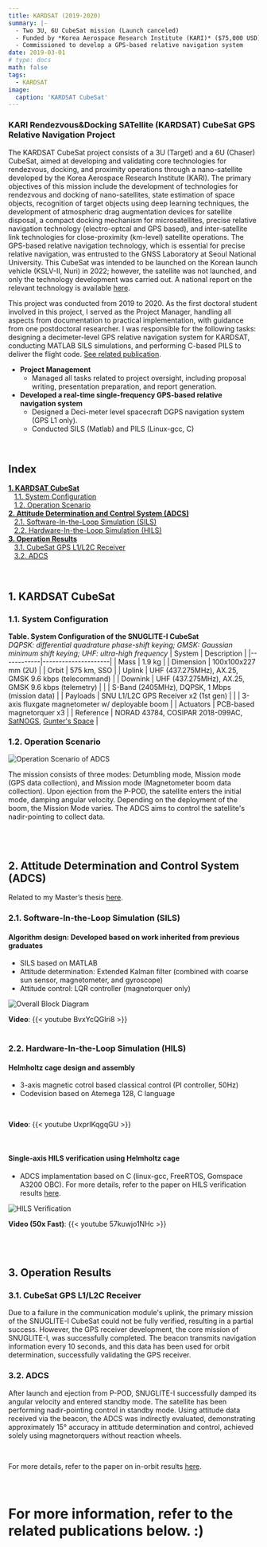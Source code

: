 ```yaml
---
title: KARDSAT (2019-2020)
summary: |- 
  - Two 3U, 6U CubeSat mission (Launch canceled)
  - Funded by *Korea Aerospace Research Institute (KARI)* ($75,000 USD)
  - Commissioned to develop a GPS-based relative navigation system
date: 2019-03-01
# type: docs
math: false
tags:
  - KARDSAT
image:
  caption: 'KARDSAT CubeSat'
---
```


<!-------------------------------------------------------------------------------------->

### KARI Rendezvous&Docking SATellite (KARDSAT) CubeSat GPS Relative Navigation Project

The KARDSAT CubeSat project consists of a 3U (Target) and a 6U (Chaser) CubeSat, aimed at developing and validating core technologies for rendezvous, docking, and proximity operations through a nano-satellite developed by the Korea Aerospace Research Institute (KARI). The primary objectives of this mission include the development of technologies for rendezvous and docking of nano-satellites, state estimation of space objects, recognition of target objects using deep learning techniques, the development of atmospheric drag augmentation devices for satellite disposal, a compact docking mechanism for microsatellites, precise relative navigation technology (electro-optcal and GPS based), and inter-satellite link technologies for close-proximity (km-level) satellite operations. The GPS-based relative navigation technology, which is essential for precise relative navigation, was entrusted to the GNSS Laboratory at Seoul National University. This CubeSat was intended to be launched on the Korean launch vehicle (KSLV-II, Nuri) in 2022; however, the satellite was not launched, and only the technology development was carried out. A national report on the relevant technology is available [here](https://scienceon.kisti.re.kr/srch/selectPORSrchReport.do?cn=TRKO201900001630#;).

This project was conducted from 2019 to 2020. As the first doctoral student involved in this project, I served as the Project Manager, handling all aspects from documentation to practical implementation, with guidance from one postdoctoral researcher. I was responsible for the following tasks: designing a decimeter-level GPS relative navigation system for KARDSAT, conducting MATLAB SILS simulations, and performing C-based PILS to deliver the flight code. [See related publication](/publication/ij_202301/).

- **Project Management**
     - Managed all tasks related to project oversight, including proposal writing, presentation preparation, and report generation.
-	**Developed a real-time single-frequency GPS-based relative navigation system**
     - Designed a Deci-meter level spacecraft DGPS navigation system (GPS L1 only).
     - Conducted SILS (Matlab) and PILS (Linux-gcc, C)

</br>

<!-------------------------------------------------------------------------------------->

## **Index**

**[1. KARDSAT CubeSat](#1-kardsat-cubesat)**</br>
&nbsp;&nbsp;&nbsp;[1.1. System Configuration](#11-system-configuration) </br>
&nbsp;&nbsp;&nbsp;[1.2. Operation Scenario](#12-operation-scenario) </br>
**[2. Attitude Determination and Control System (ADCS)](#2-attitude-determination-and-control-system-adcs)**</br>
&nbsp;&nbsp;&nbsp;[2.1. Software-In-the-Loop Simulation (SILS)](#21-software-in-the-loop-simulation-sils) </br>
&nbsp;&nbsp;&nbsp;[2.2. Hardware-In-the-Loop Simulation (HILS)](#22-hardware-in-the-loop-simulation-hils) </br>
**[3. Operation Results](#3-operation-results)**</br>
&nbsp;&nbsp;&nbsp;[3.1. CubeSat GPS L1/L2C Receiver](#31-cubesat-gps-l1l2c-receiver) </br>
&nbsp;&nbsp;&nbsp;[3.2. ADCS](#32-adcs) </br>

</br>

<!-------------------------------------------------------------------------------------->

## **1. KARDSAT CubeSat**

<!-------------------------------------------------------------------------------------->

### 1.1. System Configuration

**Table. System Configuration of the SNUGLITE-I CubeSat** </br>
*DQPSK: differential quadrature phase-shift keying; GMSK: Gaussian minimum shift keying;*
*UHF: ultra-high frequency*
| System     | Description         |
|------------|---------------------|
| Mass       | 1.9 kg              | 
| Dimension  | 100x100x227 mm (2U) |
| Orbit      | 575 km, SSO         |
| Uplink     | UHF (437.275MHz), AX.25, GMSK 9.6 kbps (telecommand) |
| Downink    | UHF (437.275MHz), AX.25, GMSK 9.6 kbps (telemetry)   |
|            | S-Band (2405MHz), DQPSK, 1 Mbps (mission data)       |
| Payloads   | SNU L1/L2C GPS Receiver x2 (1st gen)                 |
|            | 3-axis fluxgate magnetometer w/ deployable boom      |
| Actuators  | PCB-based magnetorquer x3                            |
| Reference  | NORAD 43784, COSIPAR 2018-099AC, [SatNOGS](https://db.satnogs.org/satellite/SVDW-0245-3507-2344-8404), [Gunter's Space](https://space.skyrocket.de/doc_sdat/snuglite.htm) |

<!-------------------------------------------------------------------------------------->

### 1.2. Operation Scenario

![Operation Scenario of ADCS](fig1.jpg)

 The mission consists of three modes: Detumbling mode, Mission mode (GPS data collection), and Mission mode (Magnetometer boom data collection). Upon ejection from the P-POD, the satellite enters the initial mode, damping angular velocity. Depending on the deployment of the boom, the Mission Mode varies. The ADCS aims to control the satellite's nadir-pointing to collect data.

</br>
</br>

<!-------------------------------------------------------------------------------------->

## **2. Attitude Determination and Control System (ADCS)**

Related to my Master’s thesis [here](/publication/thesis_master/).

### 2.1. Software-In-the-Loop Simulation (SILS)

#### Algorithm design: Developed based on work inherited from previous graduates
 - SILS based on MATLAB 
 - Attitude determination: Extended Kalman filter (combined with coarse sun sensor, magnetometer, and gyroscope)
 - Attitude control: LQR controller (magnetorquer only)

![Overall Block Diagram](fig2.jpg)


**Video**:
    {{< youtube BvxYcQGIri8 >}}
</br>
</br>

<!-------------------------------------------------------------------------------------->

### 2.2. Hardware-In-the-Loop Simulation (HILS)

#### Helmholtz cage design and assembly
 - 3-axis magnetic cotrol based classical control (PI controller, 50Hz)
 - Codevision based on Atemega 128, C language
</br>

**Video**:
    {{< youtube UxprlKqgqGU >}}

</br>

#### Single-axis HILS verification using Helmholtz cage
 - ADCS implamentation based on C (linux-gcc, FreeRTOS, Gomspace A3200 OBC). For more details, refer to the paper on HILS verification results [here](/publication/ij_202302/).

![HILS Verification](fig3.jpg)

 **Video (50x Fast)**:
    {{< youtube 57kuwjo1NHc >}}

</br>
</br>

<!-------------------------------------------------------------------------------------->

## **3. Operation Results**

### 3.1. CubeSat GPS L1/L2C Receiver

Due to a failure in the communication module's uplink, the primary mission of the SNUGLITE-I CubeSat could not be fully verified, resulting in a partial success. However, the GPS receiver development, the core mission of SNUGLITE-I, was successfully completed. The beacon transmits navigation information every 10 seconds, and this data has been used for orbit determination, successfully validating the GPS receiver.

<!-------------------------------------------------------------------------------------->

### 3.2. ADCS 

After launch and ejection from P-POD, SNUGLITE-I successfully damped its angular velocity and entered standby mode. The satellite has been performing nadir-pointing control in standby mode. Using attitude data received via the beacon, the ADCS was indirectly evaluated, demonstrating approximately 15° accuracy in attitude determination and control, achieved solely using magnetorquers without reaction wheels.

</br>

 For more details, refer to the paper on in-orbit results [here](/publication/ij_202001/).

</br>

<!-------------------------------------------------------------------------------------->

 # For more information, refer to the related publications below. :)